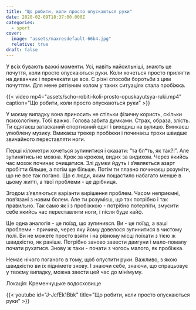 ```yaml
---
title: "Що робити, коли просто опускаються руки"
date: 2020-02-09T18:37:00.000Z
categories:
  - sport
cover:
  image: "assets/maxresdefault-66b4.jpg"
  relative: true
draft: false
---
```


У всіх бувають важкі моменти. Усі, навіть найсильніші, знають це почуття, коли просто опускаються руки. Коли хочеться просто прилягти на диванчик і перечекати це все. Є різні способи боротьби з цим почуттям. Для мене рятівним колом у таких ситуаціях стала пробіжка.

{{< video mp4="assets/scho-robiti-koli-prosto-opuskayutsya-ruki.mp4" caption="Що робити, коли просто опускаються руки" >}}

У моєму випадку вона приносить не стільки фізичну користь, скільки психологічну. Тобі важко. Голова забита думками. Страх, образа, злість. Ти одягаєш затасканий спортивний одяг і виходиш на вулицю. Вмикаєш улюблену музику. Вмикаєш трекер пробіжки і починаєш трохи швидше звичайного переставляти ноги.

Перші кілометри хочеться зупинитися і сказати: “та бл\*ть, як так?!”. Але зупинятись не можна. Крок за кроком, видих за видихом. Через якийсь час мозок починає очищатися. Злі думки йдуть і з’являється азарт пробігти більше, а потім ще більше. Потім ти плавно починаєш розуміти, що не все так погано. Що є люди, яким пощастило набагато менше в цьому житті, а твої проблеми - це дрібниця.

Згодом з’являються варіанти вирішення проблем. Часом неприємні, пов’язані з новим болем. Але ти розумієш, що так потрібно і так правильно. Так само як і з пробіжкою - потрібно потерпіти, змусити себе якийсь час переставляти ноги, і після буде кайф.

Ще одна аналогія - це поїзд, що зупинився. Ви - це поїзд, а ваші проблеми - причина, через яку йому довелося зупинитися в чистому полі. Ви не можете просто взяти і на рівному місці поїхати з тією ж швидкістю, як раніше. Потрібно заново завести двигуни і мало-помалу почати рухатися. Знову ж таки - почати з чогось малого, як пробіжка.

Немає нічого поганого в тому, щоб опустити руки. Важливо, з якою швидкістю ви їх піднімете знову. І знаючи себе, знаючи, що спрацьовує у твоєму випадку, можна звести цей час до мінімуму.

Локація: Кременчуцьке водосховище

{{< youtube id="J-JcfEk1Bbk" title="Що робити, коли просто опускаються руки" >}}
